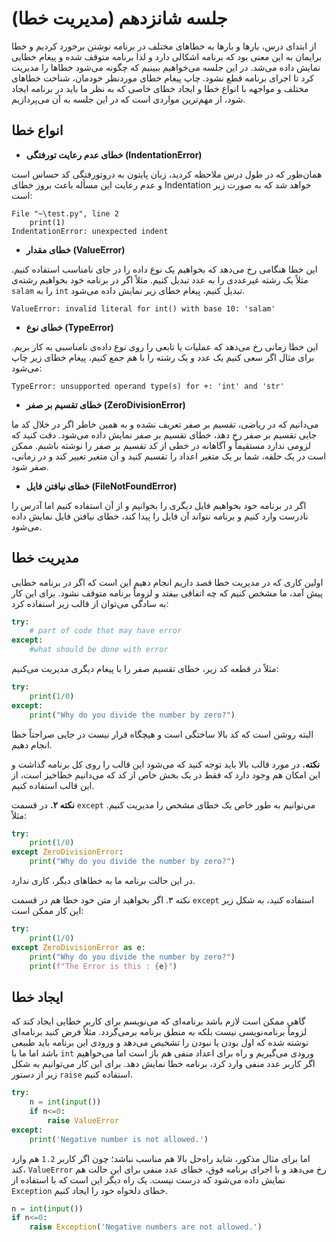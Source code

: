 # جلسه شانزدهم (مدیریت خطا)

از ابتدای درس، بارها و بارها به خطاهای مختلف در برنامه نوشتن برخورد کردیم و خطا برایمان به این معنی بود که برنامه اشکالی دارد و لذا برنامه متوقف شده و پیغام خطایی نمایش داده می‌شد. در این جلسه می‌خواهیم ببینیم که چگونه می‌شود خطاها را مدیریت کرد تا اجرای برنامه قطع نشود. چاپ پیغام خطای موردنظر خودمان، شناخت خطاهای مختلف و مواجهه با انواع خطا و ایجاد خطای خاصی که به نظر ما باید در برنامه ایجاد شود، از مهم‌ترین مواردی است که در این جلسه به آن می‌پردازیم.

## انواع خطا
- **خطای عدم رعایت تورفتگی (IndentationError)**

همان‌طور که در طول درس ملاحظه کردید، زبان پایتون به دروتورفتگی کد حساس است و عدم رعایت این مسأله باعث بروز خطای Indentation خواهد شد که به صورت زیر است:
```
File "~\test.py", line 2
    print(1)
IndentationError: unexpected indent
```
- **خطای مقدار (ValueError)**

این خطا هنگامی رخ می‌دهد که بخواهیم یک نوع داده را در جای نامناسب استفاده کنیم. مثلاً یک رشته غیرعددی را به عدد تبدیل کنیم. مثلاً اگر در برنامه خود بخواهیم رشته‌ی `salam` را به `int` تبدیل کنیم، پیغام خطای زیر نمایش داده می‌شود.
```
ValueError: invalid literal for int() with base 10: 'salam'
```
- **خطای نوع (TypeError)**

این خطا زمانی رخ می‌دهد که عملیات یا تابعی را روی نوع داده‌ی نامناسبی به کار بریم. برای مثال اگر سعی کنیم یک عدد و یک رشته را با هم جمع کنیم، پیغام خطای زیر چاپ می‌شود:
```
TypeError: unsupported operand type(s) for +: 'int' and 'str'
```
- **خطای تقسیم بر صفر (ZeroDivisionError)**

می‌دانیم که در ریاضی، تقسیم بر صفر تعریف نشده و به همین خاطر اگر در خلال کد ما جایی تقسیم بر صفر رخ دهد، خطای تقسیم بر صفر نمایش داده می‌شود. دقت کنید که لزومی ندارد مستقیماً و آگاهانه در خطی از کد تقسیم بر صفر را نوشته باشیم. ممکن است در یک حلقه، شما بر یک متغیر اعداد را تقسیم کنید و آن متغیر تغییر کند و در زمانی، صفر شود.

- **خطای نیافتن فایل (FileNotFoundError)**

اگر در برنامه خود بخواهیم فایل دیگری را بخوانیم و از آن استفاده کنیم اما آدرس را نادرست وارد کنیم و برنامه نتواند آن فایل را پیدا کند، خطای نیافتن فایل نمایش داده می‌شود.

## مدیریت خطا
اولین کاری که در مدیریت خطا قصد داریم انجام دهیم این است که اگر در برنامه خطایی پیش آمد، ما مشخص کنیم که چه اتفاقی بیفتد و لزوماً برنامه متوقف نشود. برای این کار به سادگی می‌توان از قالب زیر استفاده کرد:
```python
try:
    # part of code that may have error
except:
    #what should be done with error
```
مثلاً در قطعه کد زیر، خطای تقسیم صفر را با پیغام دیگری مدیریت می‌کنیم:
```python
try:
    print(1/0)
except:
    print("Why do you divide the number by zero?")
```
البته روشن است که کد بالا ساختگی است و هیچگاه قرار نیست در جایی صراحتاً خطا انجام دهیم.

**نکته.** در مورد قالب بالا باید توجه کنید که می‌شود این قالب را روی کل برنامه گذاشت و این امکان هم وجود دارد که فقط در یک بخش خاص از کد که می‌دانیم خطاخیز است، از این قالب استفاده کنیم.

**نکته ۲.** در قسمت `except` می‌توانیم به طور خاص یک خطای مشخص را مدیریت کنیم. مثلاً:
```python
try:
    print(1/0)
except ZeroDivisionError:
    print("Why do you divide the number by zero?")
```
در این حالت برنامه ما به خطاهای دیگر، کاری ندارد.

نکته ۳. اگر بخواهید از متن خود خطا هم در قسمت `except` استفاده کنید، به شکل زیر این کار ممکن است:

```python
try:
    print(1/0)
except ZeroDivisionError as e:
    print("Why do you divide the number by zero?")
    print(f"The Error is this : {e}")
```

## ایجاد خطا
گاهی ممکن است لازم باشد برنامه‌ای که می‌نویسم برای کاربر خطایی ایجاد کند که لزوماً برنامه‌نویسی نیست بلکه به منطق برنامه برمی‌گردد. مثلاً فرض کنید برنامه‌ای نوشته شده که اول بودن یا نبودن را تشخیص می‌دهد و ورودی این برنامه باید طبیعی باشد اما ما با `int` ورودی می‌گیریم و راه برای اعداد منفی هم باز است اما می‌خواهیم اگر کاربر عدد منفی وارد کرد، برنامه خطا نمایش دهد. برای این کار می‌توانیم به شکل زیر از دستور `raise` استفاده کنیم.
```python
try:
    n = int(input())
    if n<=0:
        raise ValueError
except:
    print('Negative number is not allowed.')
```
اما برای مثال مذکور، شاید راه‌حل بالا هم مناسب نباشد؛ چون اگر کاربر `1.2` هم وارد کند، `ValueError` رخ می‌دهد و با اجرای برنامه فوق، خطای عدد منفی برای این حالت هم نمایش داده می‌شود که درست نیست. یک راه دیگر این است که با استفاده از `Exception` خطای دلخواه خود را ایجاد کنیم.
```python
n = int(input())
if n<=0:
    raise Exception('Negative numbers are not allowed.')
```
